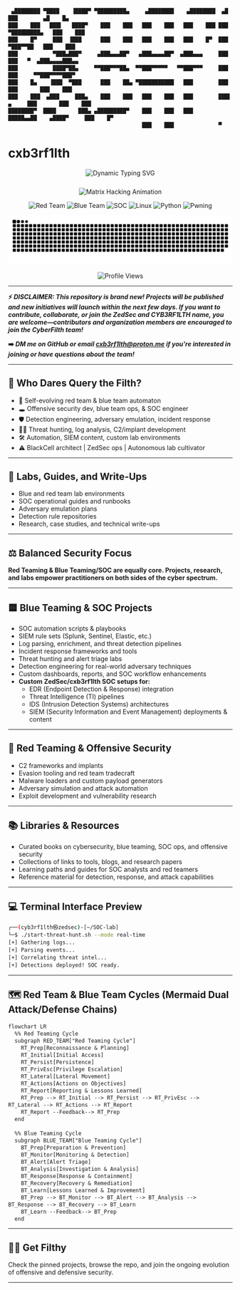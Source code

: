 ```
 ▄████████ ▀████    ▐████▀ ▀█████████▄     ▄████████    ▄████████  ▄█           ███        ▄█    █▄    
███    ███   ███▌   ████▀    ███    ███   ███    ███   ███    ███ ███       ▀█████████▄   ███    ███   
███    █▀     ███  ▐███      ███    ███   ███    ███   ███    █▀  ███          ▀███▀▀██   ███    ███   
███           ▀███▄███▀     ▄███▄▄▄██▀   ▄███▄▄▄▄██▀  ▄███▄▄▄     ███           ███   ▀  ▄███▄▄▄▄███▄▄ 
███           ████▀██▄     ▀▀███▀▀▀██▄  ▀▀███▀▀▀▀▀   ▀▀███▀▀▀     ███           ███     ▀▀███▀▀▀▀███▀  
███    █▄    ▐███  ▀███      ███    ██▄ ▀███████████   ███        ███           ███       ███    ███   
███    ███  ▄███     ███▄    ███    ███   ███    ███   ███        ███▌    ▄     ███       ███    ███   
████████▀  ████       ███▄ ▄█████████▀    ███    ███   ███        █████▄▄██    ▄████▀     ███    █▀    
                                          ███    ███              ▀
```
               
# cxb3rf1lth

<p align="center" style="margin-bottom: 25px;">
  <img src="https://readme-typing-svg.demolab.com?font=Fira+Code&pause=1000&color=FF2222&center=true&vCenter=true&multiline=true&width=900&height=90&lines=Red+Team+%26+Blue+Team+Ops;SOC+%7C+Adversary+Emulation+%7C+Detection+Engineering;ZedSec+%7C+BlackCell+%7C+CYB3RF1LTH" alt="Dynamic Typing SVG"/>
</p>

<p align="center">
  <img src="https://media.giphy.com/media/du3J3cXyzhj75IOgvA/giphy.gif" width="200" height="120" alt="Matrix Hacking Animation"/>
</p>

<!-- Badge Display -->
<p align="center">
  <img src="https://img.shields.io/badge/Red--Team-%23FF5555?style=flat-square&logo=hackthebox&logoColor=white" alt="Red Team"/>
  <img src="https://img.shields.io/badge/Blue--Team-%23007ACC?style=flat-square&logo=defcon&logoColor=white" alt="Blue Team"/>
  <img src="https://img.shields.io/badge/SOC-Active-brightgreen?style=flat-square&logo=splunk&logoColor=white" alt="SOC"/>
  <img src="https://img.shields.io/badge/Linux-Friendly-yellow?logo=linux" alt="Linux"/>
  <img src="https://img.shields.io/badge/Python-3776AB?logo=python&logoColor=fff" alt="Python"/>
  <img src="https://img.shields.io/badge/Pwning-900C3F?logo=protonmail&logoColor=white" alt="Pwning"/>
</p>

<!--🔥 Animated Snake Activity Graph (GitHub Contribution Snake) -->
<p align="center">
  <img src="https://raw.githubusercontent.com/Platane/snk/output/github-contribution-grid-snake-dark.svg" alt="Contribution Snake Animation" style="max-width: 100%;" />
</p>

<!--🌐 Visitor Counter -->
<p align="center">
  <img src="https://komarev.com/ghpvc/?username=cxb3rf1lth&style=flat-square&color=red" alt="Profile Views"/>
</p>

---

**⚡️ _DISCLAIMER: This repository is brand new! Projects will be published and new initiatives will launch within the next few days. If you want to contribute, collaborate, or join the ZedSec and CYB3RF1LTH name, you are welcome—contributors and organization members are encouraged to join the CyberFilth team!_**

**➡️ _DM me on GitHub or email [cxb3rf1lth@proton.me](mailto:cxb3rf1lth@proton.me) if you're interested in joining or have questions about the team!_**

---

## 🧿 Who Dares Query the Filth?

- 🧠 Self-evolving red team & blue team automaton  
- 🕳️ Offensive security dev, blue team ops, & SOC engineer  
- 🛡️ Detection engineering, adversary emulation, incident response  
- 🕵️‍♀️ Threat hunting, log analysis, C2/implant development  
- 🛠️ Automation, SIEM content, custom lab environments  
- ⚠️ BlackCell architect | ZedSec ops | Autonomous lab cultivator

---


## 🧪 Labs, Guides, and Write-Ups

- Blue and red team lab environments  
- SOC operational guides and runbooks  
- Adversary emulation plans  
- Detection rule repositories  
- Research, case studies, and technical write-ups

---

## ⚖️ Balanced Security Focus

**Red Teaming & Blue Teaming/SOC are equally core. Projects, research, and labs empower practitioners on both sides of the cyber spectrum.**

---

## 🟦 Blue Teaming & SOC Projects

- SOC automation scripts & playbooks  
- SIEM rule sets (Splunk, Sentinel, Elastic, etc.)  
- Log parsing, enrichment, and threat detection pipelines  
- Incident response frameworks and tools  
- Threat hunting and alert triage labs  
- Detection engineering for real-world adversary techniques  
- Custom dashboards, reports, and SOC workflow enhancements  
- **Custom ZedSec/cxb3rf1lth SOC setups for:**  
  - EDR (Endpoint Detection & Response) integration  
  - Threat Intelligence (TI) pipelines  
  - IDS (Intrusion Detection Systems) architectures  
  - SIEM (Security Information and Event Management) deployments & content

---

## 🔴 Red Teaming & Offensive Security

- C2 frameworks and implants  
- Evasion tooling and red team tradecraft  
- Malware loaders and custom payload generators  
- Adversary simulation and attack automation  
- Exploit development and vulnerability research

---

## 📚 Libraries & Resources

- Curated books on cybersecurity, blue teaming, SOC ops, and offensive security  
- Collections of links to tools, blogs, and research papers  
- Learning paths and guides for SOC analysts and red teamers  
- Reference material for detection, response, and attack capabilities

---

## 💻 Terminal Interface Preview

```sh
┌──(cyb3rf1lth㉿zedsec)-[~/SOC-lab]
└─$ ./start-threat-hunt.sh --mode real-time
[+] Gathering logs...
[+] Parsing events...
[+] Correlating threat intel...
[+] Detections deployed! SOC ready.
```

---

## 🗺️ Red Team & Blue Team Cycles (Mermaid Dual Attack/Defense Chains)

```mermaid
flowchart LR
  %% Red Teaming Cycle
  subgraph RED_TEAM["Red Teaming Cycle"]
    RT_Prep[Reconnaissance & Planning]
    RT_Initial[Initial Access]
    RT_Persist[Persistence]
    RT_PrivEsc[Privilege Escalation]
    RT_Lateral[Lateral Movement]
    RT_Actions[Actions on Objectives]
    RT_Report[Reporting & Lessons Learned]
    RT_Prep --> RT_Initial --> RT_Persist --> RT_PrivEsc --> RT_Lateral --> RT_Actions --> RT_Report
    RT_Report --Feedback--> RT_Prep
  end

  %% Blue Teaming Cycle
  subgraph BLUE_TEAM["Blue Teaming Cycle"]
    BT_Prep[Preparation & Prevention]
    BT_Monitor[Monitoring & Detection]
    BT_Alert[Alert Triage]
    BT_Analysis[Investigation & Analysis]
    BT_Response[Response & Containment]
    BT_Recovery[Recovery & Remediation]
    BT_Learn[Lessons Learned & Improvement]
    BT_Prep --> BT_Monitor --> BT_Alert --> BT_Analysis --> BT_Response --> BT_Recovery --> BT_Learn
    BT_Learn --Feedback--> BT_Prep
  end
```

---


## 🏴‍☠️ Get Filthy

Check the pinned projects, browse the repo, and join the ongoing evolution of offensive and defensive security.

---

